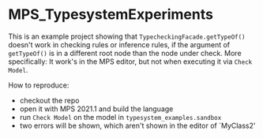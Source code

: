 # MPS_TypesystemExperiments

This is an example project showing that `TypecheckingFacade.getTypeOf()` doesn't work in
checking rules or inference rules,
if the argument of `getTypeOf()` is in a different root node than the node under check.
More specifically: It work's in the MPS editor, but not when executing it via `Check Model`. 

How to reproduce:
- checkout the repo
- open it with MPS 2021.1 and build the language
- run `Check Model` on the model in `typesystem_examples.sandbox`
- two errors will be shown, which aren't shown in the editor of `MyClass2'
